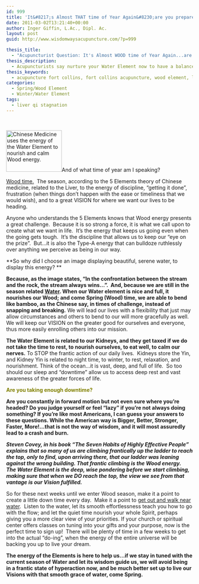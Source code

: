 ```yaml
---
id: 999
title: 'It&#8217;s Almost THAT time of Year Again&#8230;are you prepared?'
date: 2011-03-02T13:21:40+00:00
author: Inger Giffin, L.Ac., Dipl. Ac.
layout: post
guid: http://www.wisdomwaysacupuncture.com/?p=999

thesis_title:
  - "Acupuncturist Question: It's Almost WOOD time of Year Again...are you prepared?"
thesis_description:
  - Acupuncturists say nurture your Water Element now to have a balanced Wood Element once spring hits soon.
thesis_keywords:
  - acupuncture fort collins, fort collins acupuncture, wood element, liver element, water element
categories:
  - Spring/Wood Element
  - Winter/Water Element
tags:
  - liver qi stagnation
---
```

&nbsp;

[<img class="size-thumbnail wp-image-1000 alignleft" title="Water Element nourishes Wood Element" src="http://www.wisdomwaysacupuncture.com/wp-content/uploads/2011/03/persistence-150x112.jpg" alt="Chinese Medicine uses the energy of the Water Element to nourish and calm Wood energy." width="150" height="112" srcset="http://www.wisdomwaysacupuncture.com/wp-content/uploads/2011/03/persistence-150x112.jpg 150w, http://www.wisdomwaysacupuncture.com/wp-content/uploads/2011/03/persistence-300x225.jpg 300w, http://www.wisdomwaysacupuncture.com/wp-content/uploads/2011/03/persistence.jpg 500w" sizes="(max-width: 150px) 100vw, 150px" />](http://www.wisdomwaysacupuncture.com/wp-content/uploads/2011/03/persistence.jpg)And of what time of year am I speaking?

[Wood time.](http://www.wisdomwaysacupuncture.com/2011/03/21/its-wood-season-tips-for-keeping-your-liver-happy-this-spring/)  The season, according to the 5 Elements theory of Chinese medicine, related to the Liver, to the energy of discipline, &#8220;getting it done&#8221;, frustration (when things don&#8217;t happen with the ease or timeliness that we would wish), and to a great VISION for where we want our lives to be heading.

Anyone who understands the 5 Elements knows that Wood energy presents a great challenge.  Because it is so strong a force, it is what we call upon to create what we want in life.  It&#8217;s the energy that keeps us going even when the going gets tough.  It&#8217;s the discipline that allows us to keep our &#8220;eye on the prize&#8221;.  But&#8230;it is also the Type-A energy that can bulldoze ruthlessly over anything we perceive as being in our way.

**So why did I choose an image displaying beautiful, serene water, to display this energy? **

 **Because, as the image states, &#8220;In the confrontation between the stream and the rock, the stream always wins&#8230;&#8221;.  And, because we are still in the season related [Water](http://www.wisdomwaysacupuncture.com/2018/01/12/the-depths-of-water-will-keep-you-balanced-this-winter/). When our Water element is nice and full, it nourishes our Wood; and come Spring (Wood) time, we are able to bend like bamboo, as the Chinese say, in times of challenge, instead of snapping and breaking.** We will lead our lives with a flexibility that just may allow circumstances and others to bend to our will more gracefully as well.  We will keep our VISION on the greater good for ourselves and everyone, thus more easily enrolling others into our mission.

**The Water Element is related to our Kidneys, and they get taxed if we do not take the time to rest, to nourish ourselves, to eat well, to calm our nerves.** To STOP the frantic action of our daily lives.  Kidneys store the Yin, and Kidney Yin is related to night time, to winter, to rest, relaxation, and nourishment. Think of the ocean&#8230;it is vast, deep, and full of life.  So too should our sleep and &#8220;downtime&#8221; allow us to access deep rest and vast awareness of the greater forces of life.

**<span style="color: #808000;">Are you taking enough downtime?</span>**

**Are you constantly in forward motion but not even sure where you&#8217;re headed? Do you judge yourself or feel &#8220;lazy&#8221; if you&#8217;re not always doing something? If you&#8217;re like most Americans, I can guess your answers to these questions. While the American way is Bigger, Better, Stronger, Faster, More!&#8230;that is not the way of wisdom, and it will most assuredly lead to a crash and burn.** 

_**Steven Covey, in his book &#8220;The Seven Habits of Highly Effective People&#8221; explains that so many of us are climbing frantically up the ladder to reach the top, only to find, upon arriving there, that our ladder was leaning against the wrong building. That frantic climbing is the Wood energy.  The Water Element is the deep, wise pondering before we start climbing, making sure that when we DO reach the top, the view we see from that vantage is our Vision fulfilled.**_

So for these next weeks until we enter Wood season, make it a point to create a little down time every day.  Make it a point to [get out and walk near water](http://www.wisdomwaysacupuncture.com/2010/12/07/spend-time-near-water-to-keep-yourself-balanced-during-dry-winters/).  Listen to the water, let its smooth effortlessness teach you how to go with the flow; and let the quiet time nourish your whole Spirit, perhaps giving you a more clear view of your priorities. If your church or spiritual center offers classes on tuning into your gifts and your purpose, now is the perfect time to sign up!  There will be plenty of time in a few weeks to get into the actual &#8220;do-ing&#8221;, when the energy of the entire universe will be backing you up to live your dream.

**The energy of the Elements is here to help us&#8230;if we stay in tuned with the current season of Water and let its wisdom guide us, we will avoid being in a frantic state of hyperaction now, and be much better set up to live our Visions with that smooth grace of water, come Spring.**
